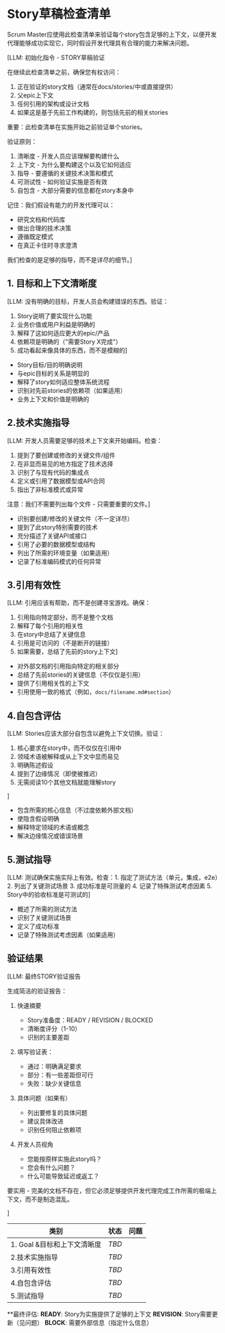 # Story草稿检查清单

Scrum Master应使用此检查清单来验证每个story包含足够的上下文，以便开发代理能够成功实现它，同时假设开发代理具有合理的能力来解决问题。

[LLM: 初始化指令 - STORY草稿验证

在继续此检查清单之前，确保您有权访问：

1. 正在验证的story文档（通常在docs/stories/中或直接提供）
2. 父epic上下文
3. 任何引用的架构或设计文档
4. 如果这是基于先前工作构建的，则包括先前的相关stories

重要：此检查清单在实施开始之前验证单个stories。

验证原则：

1. 清晰度 - 开发人员应该理解要构建什么
2. 上下文 - 为什么要构建这个以及它如何适应
3. 指导 - 要遵循的关键技术决策和模式
4. 可测试性 - 如何验证实施是否有效
5. 自包含 - 大部分需要的信息都在story本身中

记住：我们假设有能力的开发代理可以：

- 研究文档和代码库
- 做出合理的技术决策
- 遵循既定模式
- 在真正卡住时寻求澄清

我们检查的是足够的指导，而不是详尽的细节。]

## 1. 目标和上下文清晰度

[LLM: 没有明确的目标，开发人员会构建错误的东西。验证：

1. Story说明了要实现什么功能
2. 业务价值或用户利益是明确的
3. 解释了这如何适应更大的epic/产品
4. 依赖项是明确的（"需要Story X完成"）
5. 成功看起来像具体的东西，而不是模糊的] 

- Story目标/目的明确说明
- 与epic目标的关系是明显的
- 解释了story如何适应整体系统流程
- 识别对先前stories的依赖项（如果适用）
- 业务上下文和价值是明确的

## 2.技术实施指导

[LLM: 开发人员需要足够的技术上下文来开始编码。检查：

1. 提到了要创建或修改的关键文件/组件
2. 在非显而易见的地方指定了技术选择
3. 识别了与现有代码的集成点
4. 定义或引用了数据模型或API合同
5. 指出了非标准模式或异常

注意：我们不需要列出每个文件 - 只需要重要的文件。] 

- 识别要创建/修改的关键文件（不一定详尽）
- 提到了此story特别需要的技术
- 充分描述了关键API或接口
- 引用了必要的数据模型或结构
- 列出了所需的环境变量（如果适用）
- 记录了标准编码模式的任何异常

## 3.引用有效性

[LLM: 引用应该有帮助，而不是创建寻宝游戏。确保：

1. 引用指向特定部分，而不是整个文档
2. 解释了每个引用的相关性
3. 在story中总结了关键信息
4. 引用是可访问的（不是断开的链接）
5. 如果需要，总结了先前的story上下文] 

- 对外部文档的引用指向特定的相关部分
- 总结了先前stories的关键信息（不仅仅是引用）
- 提供了引用相关性的上下文
- 引用使用一致的格式（例如，`docs/filename.md#section`）

## 4.自包含评估

[LLM: Stories应该大部分自包含以避免上下文切换。验证：

1. 核心要求在story中，而不仅仅在引用中
2. 领域术语被解释或从上下文中显而易见
3. 明确陈述假设
4. 提到了边缘情况（即使被推迟）
5. 无需阅读10个其他文档就能理解story

]

- 包含所需的核心信息（不过度依赖外部文档）
- 使隐含假设明确
- 解释特定领域的术语或概念
- 解决边缘情况或错误场景

## 5.测试指导

[LLM: 测试确保实施实际上有效。检查：1. 指定了测试方法（单元，集成，e2e）2. 列出了关键测试场景 3. 成功标准是可测量的 4. 记录了特殊测试考虑因素 5. Story中的验收标准是可测试的]

- 概述了所需的测试方法
- 识别了关键测试场景
- 定义了成功标准
- 记录了特殊测试考虑因素（如果适用）

## 验证结果

[LLM: 最终STORY验证报告

生成简洁的验证报告：

1. 快速摘要
    - Story准备度：READY / REVISION / BLOCKED
    - 清晰度评分（1-10）
    - 识别的主要差距

2. 填写验证表：
    - 通过：明确满足要求
    - 部分：有一些差距但可行
    - 失败：缺少关键信息

3. 具体问题（如果有）
    - 列出要修复的具体问题
    - 建议具体改进
    - 识别任何阻止依赖项

4. 开发人员视角
    - 您能按原样实施此story吗？
    - 您会有什么问题？
    - 什么可能导致延迟或返工？

要实用 - 完美的文档不存在，但它必须足够提供开发代理完成工作所需的极端上下文，而不是制造混乱。

]

| 类别                        | 状态  | 问题 |
| --------------------------- | ----- | ---- |
| 1. Goal &目标和上下文清晰度 | _TBD_ |      |
| 2.技术实施指导              | _TBD_ |      |
| 3.引用有效性                | _TBD_ |      |
| 4.自包含评估                | _TBD_ |      |
| 5.测试指导                  | _TBD_ |      |

**最终评估:
**READY**: Story为实施提供了足够的上下文
**REVISION**: Story需要更新（见问题）
**BLOCK**: 需要外部信息（指定什么信息）
